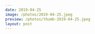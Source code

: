 ```yaml
---
date: 2019-04-25
image: /photos/2019-04-25.jpeg
preview: /photos/thumb-2019-04-25.jpeg
layout: post
---
```



